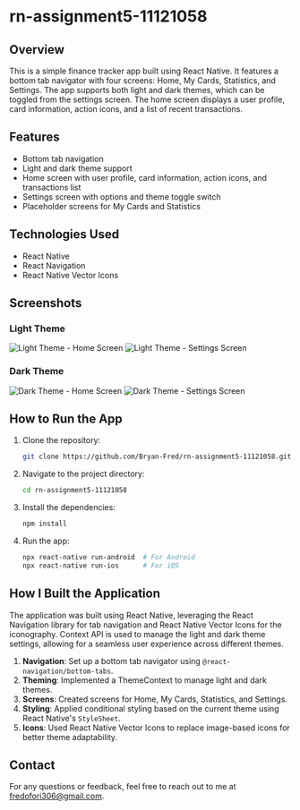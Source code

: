 # rn-assignment5-11121058

## Overview

This is a simple finance tracker app built using React Native. It features a bottom tab navigator with four screens: Home, My Cards, Statistics, and Settings. The app supports both light and dark themes, which can be toggled from the settings screen. The home screen displays a user profile, card information, action icons, and a list of recent transactions.

## Features

- Bottom tab navigation
- Light and dark theme support
- Home screen with user profile, card information, action icons, and transactions list
- Settings screen with options and theme toggle switch
- Placeholder screens for My Cards and Statistics

## Technologies Used

- React Native
- React Navigation
- React Native Vector Icons

## Screenshots

### Light Theme

![Light Theme - Home Screen](assets/images/HomeLight.jpg)
![Light Theme - Settings Screen](assets/images/SettingsLight.jpg)

### Dark Theme

![Dark Theme - Home Screen](assets/images/HomeDark.jpg)
![Dark Theme - Settings Screen](assets/images/SettingsDark.jpg)

## How to Run the App

1. Clone the repository:
    ```bash
    git clone https://github.com/Bryan-Fred/rn-assignment5-11121058.git
    ```

2. Navigate to the project directory:
    ```bash
    cd rn-assignment5-11121058
    ```

3. Install the dependencies:
    ```bash
    npm install
    ```

4. Run the app:
    ```bash
    npx react-native run-android  # For Android
    npx react-native run-ios      # For iOS
    ```


## How I Built the Application

The application was built using React Native, leveraging the React Navigation library for tab navigation and React Native Vector Icons for the iconography. Context API is used to manage the light and dark theme settings, allowing for a seamless user experience across different themes.

1. **Navigation**: Set up a bottom tab navigator using `@react-navigation/bottom-tabs`.
2. **Theming**: Implemented a ThemeContext to manage light and dark themes.
3. **Screens**: Created screens for Home, My Cards, Statistics, and Settings.
4. **Styling**: Applied conditional styling based on the current theme using React Native's `StyleSheet`.
5. **Icons**: Used React Native Vector Icons to replace image-based icons for better theme adaptability.

## Contact

For any questions or feedback, feel free to reach out to me at fredofori306@gmail.com.
